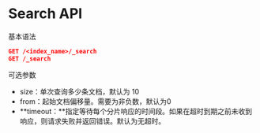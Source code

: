 # Search API

基本语法

```json
GET /<index_name>/_search 
GET /_search 
```

可选参数

- size：单次查询多少条文档，默认为 10
- from：起始文档偏移量。需要为非负数，默认为0
- **timeout：**指定等待每个分片响应的时间段。如果在超时到期之前未收到响应，则请求失败并返回错误。默认为无超时。




